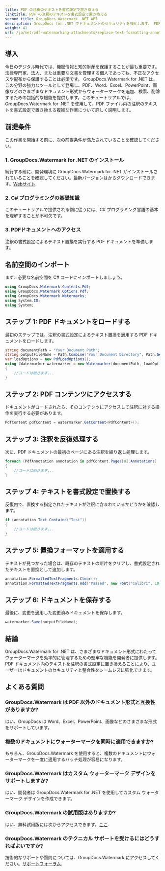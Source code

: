 ```yaml
---
title: PDF の注釈のテキストを書式設定で置き換える
linktitle: PDF の注釈のテキストを書式設定で置き換える
second_title: GroupDocs.Watermark .NET API
description: GroupDocs for .NET でドキュメントのセキュリティを強化します。 PDF ファイル内の注釈のテキストを簡単に書式設定に置き換える方法を学びます。
weight: 41
url: /ja/net/pdf-watermarking-attachments/replace-text-formatting-annotation-pdf/
---
```

## 導入
今日のデジタル時代では、機密情報と知的財産を保護することが最も重要です。法律専門家、法人、または重要な文書を管理する個人であっても、不正なアクセスや配布から保護することは必須です。 GroupDocs.Watermark for .NET は、この分野の強力なツールとして登場し、PDF、Word、Excel、PowerPoint、画像などのさまざまなドキュメント形式からウォーターマークを追加、検索、削除するための包括的な機能を提供します。このチュートリアルでは、GroupDocs.Watermark for .NET を使用して、PDF ファイル内の注釈のテキストを書式設定で置き換える複雑な作業について詳しく説明します。
## 前提条件
この作業を開始する前に、次の前提条件が満たされていることを確認してください。
### 1. GroupDocs.Watermark for .NET のインストール
続行する前に、開発環境に GroupDocs.Watermark for .NET がインストールされていることを確認してください。最新バージョンはからダウンロードできます。[Webサイト](https://releases.groupdocs.com/Watermark/net/).
### 2. C# プログラミングの基礎知識
このチュートリアルで提供される例に従うには、C# プログラミング言語の基本を理解することが不可欠です。
### 3. PDFドキュメントへのアクセス
注釈の書式設定によるテキスト置換を実行する PDF ドキュメントを準備します。

## 名前空間のインポート
まず、必要な名前空間を C# コードにインポートしましょう。
```csharp
using GroupDocs.Watermark.Contents.Pdf;
using GroupDocs.Watermark.Options.Pdf;
using GroupDocs.Watermark.Watermarks;
using System.IO;
using System;
```
## ステップ 1: PDF ドキュメントをロードする
最初のステップでは、注釈の書式設定によるテキスト置換を適用する PDF ドキュメントをロードします。
```csharp
string documentPath = "Your Document Path";
string outputFileName = Path.Combine("Your Document Directory", Path.GetFileName(documentPath));
var loadOptions = new PdfLoadOptions();
using (Watermarker watermarker = new Watermarker(documentPath, loadOptions))
{
    //コードは続きます...
}
```
## ステップ 2: PDF コンテンツにアクセスする
ドキュメントがロードされたら、そのコンテンツにアクセスして注釈に対する操作を実行する必要があります。
```csharp
PdfContent pdfContent = watermarker.GetContent<PdfContent>();
```
## ステップ 3: 注釈を反復処理する
次に、PDF ドキュメントの最初のページにある注釈を繰り返し処理します。
```csharp
foreach (PdfAnnotation annotation in pdfContent.Pages[0].Annotations)
{
    //コードは続きます...
}
```
## ステップ 4: テキストを書式設定で置換する
反復内で、置換する指定されたテキストが注釈に含まれているかどうかを確認します。
```csharp
if (annotation.Text.Contains("Test"))
{
    //コードは続きます...
}
```
## ステップ 5: 置換フォーマットを適用する
テキストが見つかった場合は、既存のテキストの断片をクリアし、書式設定されたテキストを置換として追加します。
```csharp
annotation.FormattedTextFragments.Clear();
annotation.FormattedTextFragments.Add("Passed", new Font("Calibri", 19, FontStyle.Bold), Color.Red, Color.Aqua);
```
## ステップ 6: ドキュメントを保存する
最後に、変更を適用した変更済みドキュメントを保存します。
```csharp
watermarker.Save(outputFileName);
```

## 結論
GroupDocs.Watermark for .NET は、さまざまなドキュメント形式にわたってウォーターマークを効率的に管理するための堅牢な機能を開発者に提供します。 PDF ドキュメント内のテキストを注釈の書式設定に置き換えることにより、ユーザーはドキュメントのセキュリティと整合性をシームレスに強化できます。
## よくある質問
### GroupDocs.Watermark は PDF 以外のドキュメント形式と互換性がありますか?
はい、GroupDocs は Word、Excel、PowerPoint、画像などのさまざまな形式をサポートしています。
### 複数のドキュメントにウォーターマークを同時に適用できますか?
もちろん、GroupDocs.Watermark を使用すると、複数のドキュメントにウォーターマークを一度に適用するバッチ処理が容易になります。
### GroupDocs.Watermark はカスタム ウォーターマーク デザインをサポートしますか?
はい、開発者は GroupDocs.Watermark for .NET を使用してカスタム ウォーターマーク デザインを作成できます。
### GroupDocs.Watermark の試用版はありますか?
はい、無料試用版には次からアクセスできます。[ここ](https://releases.groupdocs.com/).
### GroupDocs.Watermark のテクニカル サポートを受けるにはどうすればよいですか?
技術的なサポートや質問については、GroupDocs.Watermark にアクセスしてください。[サポートフォーラム](https://forum.groupdocs.com/c/watermark/19).